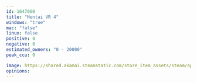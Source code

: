 ```yaml
---
id: 1647060
title: "Hentai VR 4"
windows: "true"
mac: "false"
linux: false
positive: 0
negative: 0
estimated_owners: "0 - 20000"
peak_ccu: 0

image: https://shared.akamai.steamstatic.com/store_item_assets/steam/apps/1647060/header.jpg?t=1624554826
opinions:
---
```

